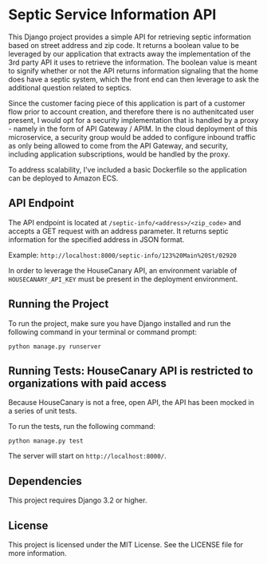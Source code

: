 # Septic Service Information API

This Django project provides a simple API for retrieving septic information based on street address and zip code.
It returns a boolean value to be leveraged by our application that extracts away the implementation of the 3rd party API it uses to retrieve the information.
The boolean value is meant to signify whether or not the API returns information signaling that the home does have a septic system, which the front end can then
leverage to ask the additional question related to septics.

Since the customer facing piece of this application is part of a customer flow prior to account creation, and therefore there is no authenitcated user present,
I would opt for a security implementation that is handled by a proxy - namely in the form of API Gateway / APIM. In the cloud deployment of this microservice,
a security group would be added to configure inbound traffic as only being allowed to come from the API Gateway, and security, including application subscriptions, would be
handled by the proxy.

To address scalability, I've included a basic Dockerfile so the application can be deployed to Amazon ECS.

## API Endpoint

The API endpoint is located at `/septic-info/<address>/<zip_code>` and accepts a GET request with an address parameter. It returns septic information for the specified address in JSON format.

Example: `http://localhost:8000/septic-info/123%20Main%20St/02920`

In order to leverage the HouseCanary API, an environment variable of `HOUSECANARY_API_KEY` must be present in the deployment environment.

## Running the Project

To run the project, make sure you have Django installed and run the following command in your terminal or command prompt:

`python manage.py runserver`

## Running Tests: HouseCanary API is restricted to organizations with paid access

Because HouseCanary is not a free, open API, the API has been mocked in a series of unit tests.

To run the tests, run the following command:

`python manage.py test`


The server will start on `http://localhost:8000/`.

## Dependencies

This project requires Django 3.2 or higher.

## License

This project is licensed under the MIT License. See the LICENSE file for more information.
